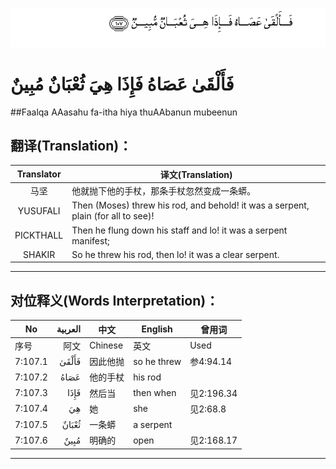![007:107](images/007_107.gif)

# فَأَلْقَىٰ عَصَاهُ فَإِذَا هِيَ ثُعْبَانٌ مُبِينٌ 

##Faalqa AAasahu fa-itha hiya thuAAbanun mubeenun 

## 翻译(Translation)：

| Translator | 译文(Translation)                                            |
| :--------: | ------------------------------------------------------------ |
|    马坚    | 他就抛下他的手杖，那条手杖忽然变成一条蟒。                   |
|  YUSUFALI  | Then (Moses) threw his rod, and behold! it was a serpent, plain (for all to see)! |
| PICKTHALL  | Then he flung down his staff and lo! it was a serpent manifest; |
|   SHAKIR   | So he threw his rod, then lo! it was a clear serpent.        |

---

## 对位释义(Words Interpretation)：

| No   | العربية | 中文    | English | 曾用词 |
| ---- | ------: | ------- | ------- | ------ |
| 序号 |    阿文 | Chinese | 英文    | Used   |
| 7:107.1 | فَأَلْقَىٰ | 因此他抛 | so he threw | 参4:94.14  |
| 7:107.2 | عَصَاهُ  | 他的手杖 | his rod     |            |
| 7:107.3 | فَإِذَا  | 然后当   | then when   | 见2:196.34 |
| 7:107.4 | هِيَ    | 她       | she         | 见2:68.8   |
| 7:107.5 | ثُعْبَانٌ | 一条蟒   | a serpent   |            |
| 7:107.6 | مُبِينٌ  | 明确的   | open        | 见2:168.17 |

---